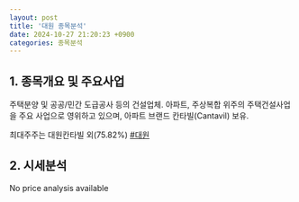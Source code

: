 ```yaml
---
layout: post
title: '대원 종목분석'
date: 2024-10-27 21:20:23 +0900
categories: 종목분석
---
```


## 1. 종목개요 및 주요사업

주택분양 및 공공/민간 도급공사 등의 건설업체. 아파트, 주상복합 위주의 주택건설사업을 주요 사업으로 영위하고 있으며, 아파트 브랜드 칸타빌(Cantavil) 보유.

최대주주는 대원칸타빌 외(75.82%)
[#대원](#)

## 2. 시세분석

No price analysis available
